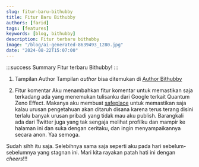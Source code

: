 ```yaml
---
slug: fitur-baru-bithubby
title: Fitur Baru Bithubby
authors: [farid]
tags: [features]
keywords: [blog, bithubby]
description: Fitur terbaru bithubby
image: "/blog/ai-generated-8639493_1280.jpg"
date: "2024-08-22T15:07:00"
---
```


:::success Summary
Fitur terbaru Bithubby!
:::

<!-- truncate -->

1. Tampilan Author
   Tampilan _author_ bisa ditemukan di <a href="https://bithubby.com/blog/authors/farid">Author Bithubby</a>

2. Fitur komentar
   Aku menambahkan fitur komentar untuk memastikan saja terkadang ada yang menemukan tulisanku dari Google terkait Quantum Zeno Effect. Makanya aku membuat <a href="https://safeplace.id">safeplace</a> untuk memastikan saja kalau urusan pengetahuan akan ditaruh disana karena terus terang disini terlalu banyak urusan pribadi yang tidak mau aku publish. Barangkali ada dari Twitter juga yang tak sengaja melihat profilku dan mampir ke halaman ini dan suka dengan ceritaku, dan ingin menyampaikannya secara anon. Yaa semoga.

Sudah sihh itu saja. Selebihnya sama saja seperti aku pada hari sebelum-sebelumnya yang stagnan ini. Mari kita rayakan patah hati ini dengan _cheers_!!!
